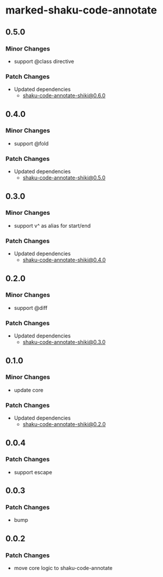 # marked-shaku-code-annotate

## 0.5.0

### Minor Changes

- support @class directive

### Patch Changes

- Updated dependencies
  - shaku-code-annotate-shiki@0.6.0

## 0.4.0

### Minor Changes

- support @fold

### Patch Changes

- Updated dependencies
  - shaku-code-annotate-shiki@0.5.0

## 0.3.0

### Minor Changes

- support v^ as alias for start/end

### Patch Changes

- Updated dependencies
  - shaku-code-annotate-shiki@0.4.0

## 0.2.0

### Minor Changes

- support @diff

### Patch Changes

- Updated dependencies
  - shaku-code-annotate-shiki@0.3.0

## 0.1.0

### Minor Changes

- update core

### Patch Changes

- Updated dependencies
  - shaku-code-annotate-shiki@0.2.0

## 0.0.4

### Patch Changes

- support escape

## 0.0.3

### Patch Changes

- bump

## 0.0.2

### Patch Changes

- move core logic to shaku-code-annotate
